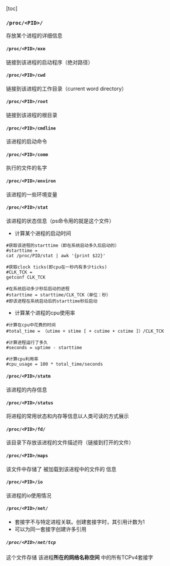 [toc]
### `/proc/<PID>/`
存放某个进程的详细信息
#### `/proc/<PID>/exe`
链接到该进程的启动程序（绝对路径）

#### `/proc/<PID>/cwd`
链接到该进程的工作目录（current word directory）

#### `/proc/<PID>/root`
链接到该进程的根目录  

#### `/proc/<PID>/cmdline`  
该进程的启动命令  

#### `/proc/<PID>/comm`
执行的文件的名字  

#### `/proc/<PID>/environ`
该进程的一些环境变量

#### `/proc/<PID>/stat`
该进程的状态信息（ps命令用的就是这个文件）
* 计算某个进程的启动时间
```shell
#获取该进程的starttime（即在系统启动多久后启动的）
#starttime =
cat /proc/PID/stat | awk '{print $22}'

#获取clock ticks(即cpu在一秒内有多少ticks)
#CLK_TCK =
getconf CLK_TCK

#在系统启动多少秒后启动的进程
#starttime = starttime/CLK_TCK（单位：秒）
#即该进程在系统启动后的starttime秒后启动
```
* 计算某个进程的cpu使用率
```shell
#计算在cpu中花费的时间
#total_time = （utime + stime [ + cutime + cstime ]）/CLK_TCK

#计算进程运行了多久
#seconds = uptime - starttime

#计算cpu利用率
#cpu_usage = 100 * total_time/seconds
```

#### `/proc/<PID>/statm`
该进程的内存信息

#### `/proc/<PID>/status`
将进程的常用状态和内存等信息以人类可读的方式展示

#### `/proc/<PID>/fd/`
该目录下存放该进程的文件描述符（链接到打开的文件）

#### `/proc/<PID>/maps`
该文件中存储了 被加载到该进程中的文件的 信息

#### `/proc/<PID>/io`
该进程的io使用情况

#### `/proc/<PID>/net/`
* 套接字不与特定进程关联。创建套接字时，其引用计数为1
* 可以为同一套接字创建许多引用

##### `/proc/<PID>/net/tcp`
这个文件存储 该进程**所在的网络名称空间** 中的所有TCPv4套接字
